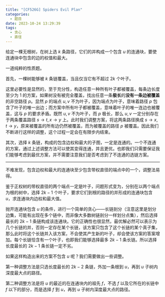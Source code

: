 ```yaml
---
title: "[CF526G] Spiders Evil Plan"
categories:
  - 题目
date: 2023-10-24 13:29:39
tags:
  - 贪心
  - 直径
---
```

给定一棵无根树，在树上选 $k$ 条路径，它们的并构成一个包含 $u$ 的连通块，要使连通块中包含的边的权值和最大。

一道纯粹的性质题。

首先，一棵树能够被 $k$ 条链覆盖，当且仅当它有不超过 $2k$ 个叶子。

这里必要性是显然的，至于充分性，构造任意一种所有叶子都被覆盖，每条边长度至少为 $1$ 的方案，如果树没有被完全覆盖，找出任意一条**极长**的**没有一条边被覆盖**的非空路径 $p$。显然 $p$ 的端点 $u,v$ 不为叶子，因为端点为叶子，意味着路径 $p$ 包含了叶子的唯一出边；而方案中所有叶子都被覆盖，意味着叶子的唯一连边也被覆盖，这与 $p$ 的要求矛盾。既然 $u,v$ 不为叶子，而 $p$ 极长，那么 $u,v$ 一定分别存在于两条覆盖路径 $s\to t,x\to y$ 上。此时我们调整方案，将这两条路径换成 $s\to x,t\to y$，原来被覆盖的所有边仍然被覆盖，而为被覆盖的路径 $p$ 被覆盖。因此我们不断进行这样的调整，这个过程一定会在有限步内结束。

其次，选择 $k$ 条链，构成的包含边权和最大的子图，一定是连通的。一个不连通的方案，通过上述调整方法可以使其变得连通，并且更优。也即我们只需要保证我们能够考虑到最优方案，并不需要注意我们是否考虑到了不连通的选链方案。

---

不难发现，包含边权和最大的连通块至少包含带权直径的端点中的一个，调整法易得。

鉴于正权树的带权直径的两个端点一定是叶子，问题形式变为，分别在以两个端点为根的树中，选择 $2k-1$ 个叶子，要求它们到根的路径的并形成的连通块包含 $u$，求连通块内边权和最大值。

抛开连通块包含 $u$ 的条件，进行一个简单的贪心——长链剖分（注意这里是划分边集，可能有出现在多个链中，而非像大多数树链剖分一样划分点集），然后选择最长的 $2k-1$ 条链构成该连通块。它的正确性也很显然，最优解必然可以表示为几个长链的并，否则一定存在某个长链，该方案只包含了这个长链的某个真子集，那么此时将这个长链并入该方案，不会使其产生新的叶子，却会使该方案的答案增加。每个长链恰含有一个叶子，也即我们能够选择最多 $2k-1$ 条长链。所以选择长度最长的 $2k-1$ 条长链一定不劣。

如果这样构造出来的方案不包含 $u$ 呢？我们需要做出一些调整。

第一种调整方法是只选长度最长的 $2k-2$ 条链，外加一条根到 $u$，再到 $u$ 子树内深度最大点的路径。

第二种调整方法是将 $u$ 的最近的在连通块内的祖先 $f$，不选 $f$ 以及它所在的长链中 $f$ 以下的部分，而是选择 $f$ 到 $u$，再到 $u$ 子树内深度最大点的路径。